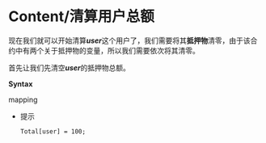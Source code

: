 # Content/清算用户总额

现在我们就可以开始清算***user***这个用户了，我们需要将其**抵押物**清零，由于该合约中有两个关于抵押物的变量，所以我们需要依次将其清零。

首先让我们先清空***user***的抵押物总额。

**Syntax**

mapping

- 提示
    
    ```solidity
    Total[user] = 100;
    ```
    
